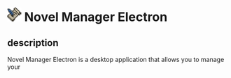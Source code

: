 # <img alt="icon" src="./src/assets/icon.png" height="32" width="32"/> Novel Manager Electron  

## description
Novel Manager Electron is a desktop application that allows you to manage your 
